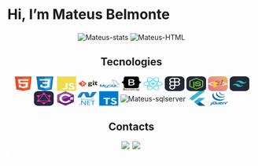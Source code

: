 
#  Hi, I’m Mateus Belmonte

<div align="center" gap="20px">
 <img align="center" alt="Mateus-stats" src="https://github-readme-stats-sigma-five.vercel.app/api?username=Mateus1508&show_icons=true&theme=transparent">
 <img align="center" alt="Mateus-HTML" src="https://github-readme-stats-sigma-five.vercel.app/api/top-langs/?username=Mateus1508&layout=compact">
</div>

 <h2 align="center" >Tecnologies</h2>
<div align="center" style="gap=5px; max-width=90%; background-color=#023e8a;">
 <img align="center" alt="Mateus-HTML" height="30" width="40" src="https://github.com/devicons/devicon/blob/master/icons/html5/html5-original.svg">
 <img align="center" alt="Mateus-CSS" height="30" width="40" src="https://raw.githubusercontent.com/devicons/devicon/master/icons/css3/css3-original.svg">
 <img align="center" alt="Mateus-JS" height="30" width="40" src="https://raw.githubusercontent.com/devicons/devicon/master/icons/javascript/javascript-plain.svg">
 <img align="center" alt="Mateus-git" height="30" width="40" src="https://github.com/devicons/devicon/blob/master/icons/git/git-original-wordmark.svg">
 <img align="center" alt="Mateus-mysql" height="30" width="40" src="https://github.com/devicons/devicon/blob/master/icons/mysql/mysql-plain-wordmark.svg">
 <img align="center" alt="Mateus-bootstrap" height="30" width="40" src="https://github.com/devicons/devicon/blob/master/icons/bootstrap/bootstrap-plain-wordmark.svg">
 <img align="center" alt="Mateus-react" height="30" width="40" src="https://github.com/devicons/devicon/blob/master/icons/react/react-original.svg">
 <img align="center" alt="Mateus-figma" height="30" width="40" src="https://github.com/tandpfun/skill-icons/blob/main/icons/Figma-Dark.svg">
 <img align="center" alt="Mateus-node" height="30" width="40" src="https://github.com/tandpfun/skill-icons/blob/main/icons/NodeJS-Dark.svg">
 <img align="center" alt="Mateus-styled-omponents" height="30" width="40" src="https://github.com/tandpfun/skill-icons/blob/main/icons/StyledComponents.svg">
 <img align="center" alt="Mateus-tailwindcss" height="30" width="40" src="https://github.com/tandpfun/skill-icons/blob/main/icons/TailwindCSS-Dark.svg">
 <img align="center" alt="Mateus-graphQL" height="30" width="40" src="https://github.com/tandpfun/skill-icons/blob/main/icons/GraphQL-Dark.svg">
 <img align="center" alt="Mateus-csharp" height="30" width="40" src="https://github.com/devicons/devicon/blob/master/icons/csharp/csharp-original.svg">
 <img align="center" alt="Mateus-dotnet" height="30" width="40" src="https://github.com/devicons/devicon/blob/master/icons/dot-net/dot-net-plain-wordmark.svg">
 <img align="center" alt="Mateus-typescript" height="30" width="40" src="https://github.com/devicons/devicon/blob/master/icons/typescript/typescript-original.svg">
 <img align="center" alt="Mateus-sqlserver" height="40" width="40" src="https://cdn-icons-png.flaticon.com/512/5968/5968409.png">
 <img align="center" alt="Mateus-sqlserver" height="30" width="40" src="https://github.com/devicons/devicon/blob/master/icons/flutter/flutter-original.svg">
 <img align="center" alt="Mateus-sqlserver" height="30" width="40" src="https://github.com/devicons/devicon/blob/master/icons/jquery/jquery-plain-wordmark.svg">
</div>

<h2 align="center">Contacts</h2>
<div align="center">
<a align="center" href="https://www.linkedin.com/in/mateus-belmonte-64b6b11a3/" target="_blank"><img src="https://img.shields.io/badge/-LinkedIn-%230077B5?style=for-the-badge&logo=linkedin&logoColor=white" target="_blank" rel="noopener noreferer"></a>
 <a align="center" href="https://mateusbelmonte.netlify.app" target="_blank" rel="noopener noreferer" style="padding: 2px; background: #fff;"><img src="https://img.shields.io/badge/perfil%20-%23323330.svg?&style=for-the-badge&logo=perfil&logoColor=black&col"</a>
 </div>

